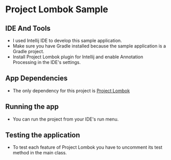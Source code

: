 # Project Lombok Sample

## IDE And Tools

* I used Intellij IDE to develop this sample application.
* Make sure you have Gradle installed because the sample application is a Gradle project.
* Install Project Lombok plugin for Intellij and enable Annotation Processing in the IDE's settings.

## App Dependencies

* The only dependency for this project is [Project Lombok](https://projectlombok.org/setup/gradle)

## Running the app

* You can run the project from your IDE's run menu.

## Testing the application

* To test each feature of Project Lombok you have to uncomment its test method in the main class.
